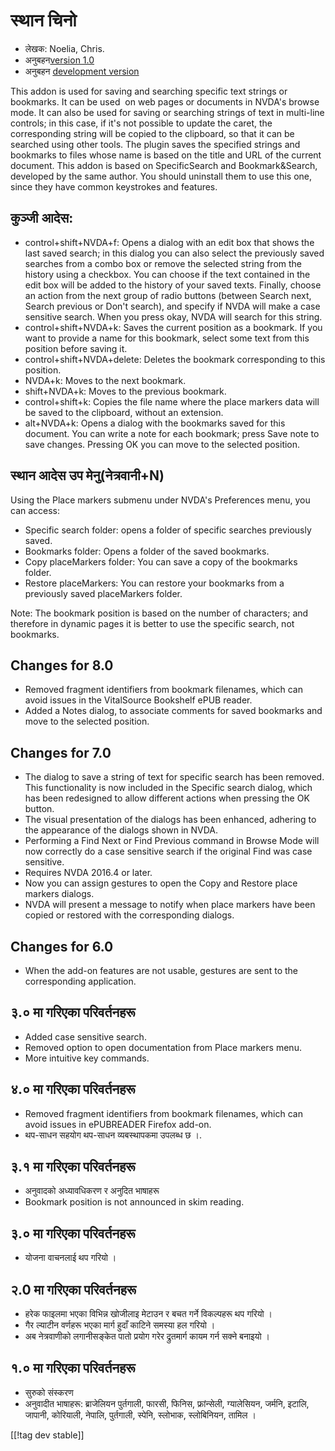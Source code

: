 # स्थान चिनो #

* लेखक: Noelia, Chris.
* अनुबहन[version 1.0][1]
* अनुबहन [development version][2]

This addon is used for saving and searching specific text strings or
bookmarks. It can be used  on web pages or documents in NVDA's browse
mode. It can also be used for saving or searching strings of text in
multi-line controls; in this case, if it's not possible to update the caret,
the corresponding string will be copied to the clipboard, so that it can be
searched using other tools.  The plugin saves the specified strings and
bookmarks to files whose name is based on the title and URL of the current
document.  This addon is based on SpecificSearch and Bookmark&Search,
developed by the same author. You should uninstall them to use this one,
since they have common keystrokes and features.

## कुञ्जी आदेस: ##

*	control+shift+NVDA+f: Opens a dialog with an edit box that shows the last
  saved search; in this dialog you can also select the previously saved
  searches from a combo box or remove the selected string from the history
  using a checkbox. You can choose if the text contained in the edit box
  will be added to the history of your saved texts. Finally, choose an
  action from the next group of radio buttons (between Search next, Search
  previous or Don't search), and specify if NVDA will make a case sensitive
  search. When you press okay, NVDA will search for this string.
*	control+shift+NVDA+k: Saves the current position as a bookmark. If you
  want to provide a name for this bookmark, select some text from this
  position before saving it.
*	control+shift+NVDA+delete: Deletes the bookmark corresponding to this
  position.
*	NVDA+k: Moves to the next bookmark.
*	shift+NVDA+k: Moves to the previous bookmark.
*	control+shift+k: Copies the file name where the place markers data will be
  saved to the clipboard, without an extension.
*	alt+NVDA+k: Opens a dialog with the bookmarks saved for this document. You
  can write a note for each bookmark; press Save note to save
  changes. Pressing OK you can move to the selected position.


## स्थान आदेस उप मेनु(नेत्रवानी+N) ##

Using the Place markers submenu under NVDA's Preferences menu, you can
access:

*	Specific search folder: opens a folder of specific searches previously
  saved.
*	Bookmarks folder: Opens a folder of the saved bookmarks.
*	Copy placeMarkers folder: You can save a copy of the bookmarks folder.
*	Restore placeMarkers: You can restore your bookmarks from a previously
  saved placeMarkers folder.

Note: The bookmark position is based on the number of characters; and
therefore in dynamic pages it is better to use the specific search, not
bookmarks.


## Changes for 8.0 ##
*	Removed fragment identifiers from bookmark filenames, which can avoid
  issues in the VitalSource Bookshelf ePUB reader.
*	Added a Notes dialog, to associate comments for saved bookmarks and move
  to the selected position.

## Changes for 7.0 ##
*	The dialog to save a string of text for specific search has been
  removed. This functionality is now included in the Specific search dialog,
  which has been redesigned to allow different actions when pressing the OK
  button.
*	The visual presentation of the dialogs has been enhanced, adhering to the
  appearance of the dialogs shown in NVDA.
*	Performing a Find Next or Find Previous command in Browse Mode will now
  correctly do a case sensitive search if the original Find was case
  sensitive.
*	Requires NVDA 2016.4 or later.
*	Now you can assign gestures to open the Copy and Restore place markers
  dialogs.
*	NVDA will present a message to notify when place markers have been copied
  or restored with the corresponding dialogs.

## Changes for 6.0 ##
* When the add-on features are not usable, gestures are sent to the
  corresponding application.

## ३.० मा गरिएका परिवर्तनहरू ##
* Added case sensitive search.
* Removed option to open documentation from Place markers menu.
* More intuitive key commands.

## ४.० मा गरिएका परिवर्तनहरू ##
* Removed fragment identifiers from bookmark filenames, which can avoid
  issues in ePUBREADER Firefox add-on.
* थप-साधन सहयोग थप-साधन व्यबस्थापकमा उपलब्ध छ ।.

## ३.१ मा गरिएका परिवर्तनहरू ##
* अनुवादको अध्यावधिकरण र अनुदित भाषाहरू
* Bookmark position is not announced in skim reading.

## ३.० मा गरिएका परिवर्तनहरू ##
* योजना वाचनलाई थप गरियो ।

## २.0 मा गरिएका परिवर्तनहरू ##
* हरेक फाइलमा भएका विभिन्न खोजीलाइ मेटाउन र बचत गर्ने विकल्पहरू थप गरियो ।
* गैर ल्याटीन वर्णहरू भएका मार्ग हुदाँ काटिने समस्या हल गरियो ।
* अब नेत्रवाणीको लगानीसङ्केत पातो प्रयोग गरेर द्रुतमार्ग कायम गर्न सक्ने
  बनाइयो ।

## १.० मा गरिएका परिवर्तनहरू ##
* सुरुको संस्करण
* अनुवादीत भाषाहरू: ब्राजेलियन पुर्तगाली, फारसी, फिनिस, फ्रांन्सेली,
  ग्यालेसियन, जर्मनि, इटालि, जापानी, कोरियाली, नेपालि, पुर्तगाली, स्पेनि,
  स्लोभाक, स्लोबिनियन, तामिल ।

[[!tag dev stable]]

[1]: http://addons.nvda-project.org/files/get.php?file=pm

[2]: http://addons.nvda-project.org/files/get.php?file=pm-dev
